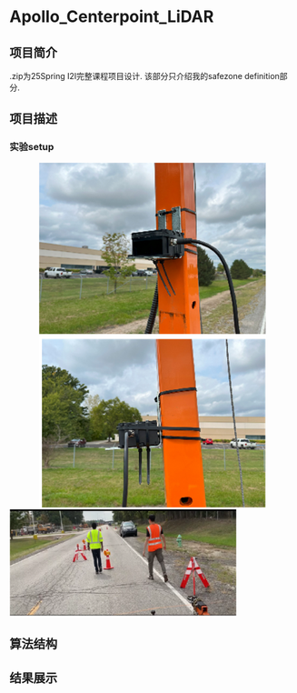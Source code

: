 # Apollo_Centerpoint_LiDAR

## 项目简介

.zip为25Spring I2I完整课程项目设计.
该部分只介绍我的safezone definition部分.

## 项目描述
### 实验setup
<div align = "center"> 
<img src="readimg/setup1.png"  width="400" />
<img src="readimg/setup2.png"  width="400" />
</div>
<img src="readimg/setup3.png"  width="400" />

## 算法结构

## 结果展示

